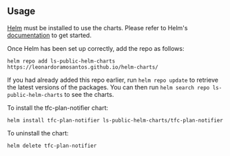 ## Usage

[Helm](https://helm.sh) must be installed to use the charts.  Please refer to
Helm's [documentation](https://helm.sh/docs) to get started.

Once Helm has been set up correctly, add the repo as follows:

```
helm repo add ls-public-helm-charts https://leonardoramosantos.github.io/helm-charts/
```

If you had already added this repo earlier, run `helm repo update` to retrieve
the latest versions of the packages.  You can then run `helm search repo
ls-public-helm-charts` to see the charts.

To install the tfc-plan-notifier chart:

    helm install tfc-plan-notifier ls-public-helm-charts/tfc-plan-notifier

To uninstall the chart:

    helm delete tfc-plan-notifier
